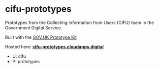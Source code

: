 # cifu-prototypes

Prototypes from the Collecting Information from Users (CIFU) team in the Government Digital Service.

Built with the [GOV.UK Prototype Kit](https://govuk-prototype-kit.herokuapp.com/docs)

Hosted here: **[cifu-prototypes.cloudapps.digital](https://cifu-prototypes.cloudapps.digital/)**

- U: cifu
- P: prototypes
